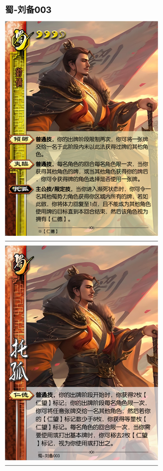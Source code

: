 # 蜀-刘备003

![蜀-刘备003](../assets/蜀-刘备003.jfif)

---

![蜀-刘备003-托孤-仁德](../assets/蜀-刘备003-托孤-仁德.jfif)

---